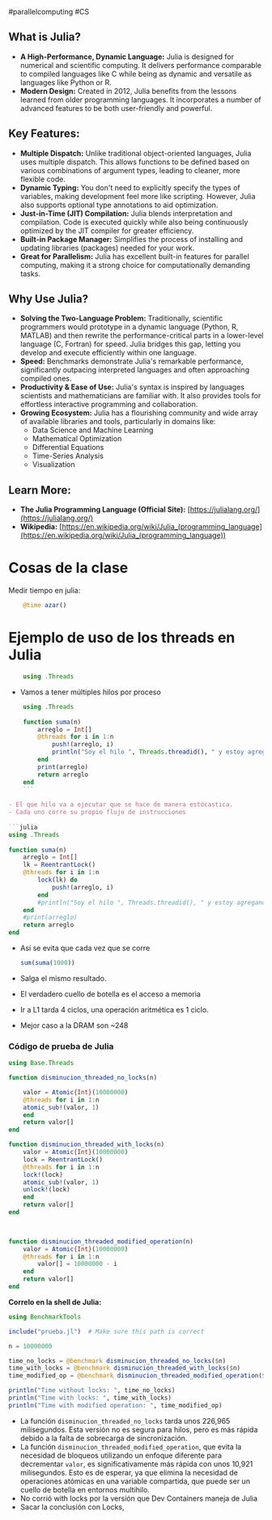 #parallelcomputing #CS
## What is Julia?

- **A High-Performance, Dynamic Language:** Julia is designed for numerical and scientific computing. It delivers performance comparable to compiled languages like C while being as dynamic and versatile as languages like Python or R.    
- **Modern Design:** Created in 2012, Julia benefits from the lessons learned from older programming languages. It incorporates a number of advanced features to be both user-friendly and powerful.

## Key Features:

- **Multiple Dispatch:** Unlike traditional object-oriented languages, Julia uses multiple dispatch. This allows functions to be defined based on various combinations of argument types, leading to cleaner, more flexible code.
- **Dynamic Typing:** You don't need to explicitly specify the types of variables, making development feel more like scripting. However, Julia also supports optional type annotations to aid optimization.
- **Just-in-Time (JIT) Compilation:** Julia blends interpretation and compilation. Code is executed quickly while also being continuously optimized by the JIT compiler for greater efficiency.
- **Built-in Package Manager:** Simplifies the process of installing and updating libraries (packages) needed for your work.
- **Great for Parallelism:** Julia has excellent built-in features for parallel computing, making it a strong choice for computationally demanding tasks.

## Why Use Julia?

- **Solving the Two-Language Problem:** Traditionally, scientific programmers would prototype in a dynamic language (Python, R, MATLAB) and then rewrite the performance-critical parts in a lower-level language (C, Fortran) for speed. Julia bridges this gap, letting you develop and execute efficiently within one language.
- **Speed:** Benchmarks demonstrate Julia's remarkable performance, significantly outpacing interpreted languages and often approaching compiled ones.
- **Productivity & Ease of Use:** Julia's syntax is inspired by languages scientists and mathematicians are familiar with. It also provides tools for effortless interactive programming and collaboration.
- **Growing Ecosystem:** Julia has a flourishing community and wide array of available libraries and tools, particularly in domains like:
    - Data Science and Machine Learning
    - Mathematical Optimization
    - Differential Equations
    - Time-Series Analysis
    - Visualization

## Learn More:

- **The Julia Programming Language (Official Site):** [https://julialang.org/](https://julialang.org/)
- **Wikipedia:** [https://en.wikipedia.org/wiki/Julia_(programming_language](https://en.wikipedia.org/wiki/Julia_(programming_language))

# Cosas de la clase 

 Medir tiempo en julia:  
```julia
    @time azar()
```
# Ejemplo de uso de los threads en Julia 

```julia
    using .Threads
``` 
- Vamos a tener múltiples hilos por proceso
```julia
    using .Threads
    
    function suma(n)
        arreglo = Int[]
        @threads for i in 1:n
            push!(arreglo, i)
            println("Soy el hilo ", Threads.threadid(), " y estoy agregando ", i)
        end
        print(arreglo)
        return arreglo
    end
    ```
    
- El que hilo va a ejecutar que se hace de manera estócastica.
- Cada uno corre su propio flujo de instrucciones
    
```julia
using .Threads
    
function suma(n)
	arreglo = Int[]
    lk = ReentrantLock()
    @threads for i in 1:n
        lock(lk) do 
            push!(arreglo, i)
        end
        #println("Soy el hilo ", Threads.threadid(), " y estoy agregando ", i)
    end
    #print(arreglo)
    return arreglo
end
```
- Así se evita que cada vez que se corre
    ```julia
    sum(suma(1000))
    ```
- Salga el mismo resultado.

- El verdadero cuello de botella es el acceso a memoria
- Ir a L1 tarda 4 ciclos, una operación aritmética es 1 ciclo.
- Mejor caso a la DRAM son ~248
### Código de prueba de Julia 

```julia
using Base.Threads

function disminucion_threaded_no_locks(n)

	valor = Atomic{Int}(10000000)	
	@threads for i in 1:n
	atomic_sub!(valor, 1)
	end
	return valor[]
end

function disminucion_threaded_with_locks(n)
	valor = Atomic{Int}(10000000)
	lock = ReentrantLock()
	@threads for i in 1:n
	lock!(lock) 
	atomic_sub!(valor, 1)
	unlock!(lock)
	end
	return valor[]
end

  

function disminucion_threaded_modified_operation(n)
	valor = Atomic{Int}(10000000)
	@threads for i in 1:n
		valor[] = 10000000 - i
	end
	return valor[]
end
```

**Correlo en la shell de Julia:**
```julia
using BenchmarkTools

include("prueba.jl")  # Make sure this path is correct

n = 10000000

time_no_locks = @benchmark disminucion_threaded_no_locks($n)
time_with_locks = @benchmark disminucion_threaded_with_locks($n)
time_modified_op = @benchmark disminucion_threaded_modified_operation($n)

println("Time without locks: ", time_no_locks)
println("Time with locks: ", time_with_locks)
println("Time with modified operation: ", time_modified_op)

```

- La función `disminucion_threaded_no_locks` tarda unos 226,965 milisegundos. Esta versión no es segura para hilos, pero es más rápida debido a la falta de sobrecarga de sincronización.
- La función `disminucion_threaded_modified_operation`, que evita la necesidad de bloqueos utilizando un enfoque diferente para decrementar `valor`, es significativamente más rápida con unos 10,921 milisegundos. Esto es de esperar, ya que elimina la necesidad de operaciones atómicas en una variable compartida, que puede ser un cuello de botella en entornos multihilo.
- No corrió with locks por la versión que Dev Containers maneja de Julia 
- Sacar la conclusión con Locks, 